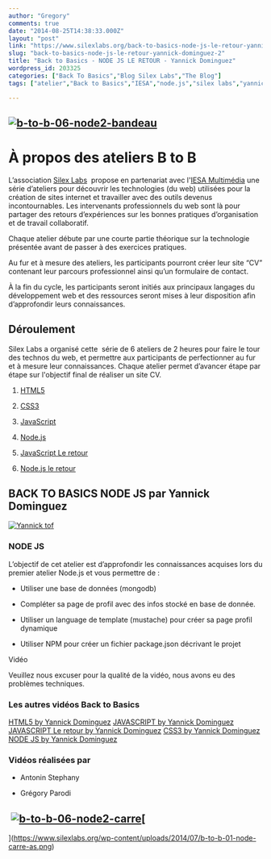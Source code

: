 ```yaml
---
author: "Gregory"
comments: true
date: "2014-08-25T14:38:33.000Z"
layout: "post"
link: "https://www.silexlabs.org/back-to-basics-node-js-le-retour-yannick-dominguez-2/"
slug: "back-to-basics-node-js-le-retour-yannick-dominguez-2"
title: "Back to Basics - NODE JS LE RETOUR - Yannick Dominguez"
wordpress_id: 203325
categories: ["Back To Basics","Blog Silex Labs","The Blog"]
tags: ["atelier","Back to Basics","IESA","node.js","silex labs","yannick dominguez"]

---
```

## [![b-to-b-06-node2-bandeau](https://www.silexlabs.org/wp-content/uploads/2014/07/b-to-b-06-node2-bandeau1.png)](https://www.silexlabs.org/wp-content/uploads/2014/07/b-to-b-06-node2-bandeau1.png)




# À propos des ateliers B to B


L’association [Silex Labs](https://www.silexlabs.org/)  propose en partenariat avec l'[IESA Multimédia](http://www.iesamultimedia.fr) une série d’ateliers pour découvrir les technologies (du web) utilisées pour la création de sites internet et travailler avec des outils devenus incontournables. Les intervenants professionnels du web sont là pour partager des retours d’expériences sur les bonnes pratiques d’organisation et de travail collaboratif.

Chaque atelier débute par une courte partie théorique sur la technologie présentée avant de passer à des exercices pratiques.

Au fur et à mesure des ateliers, les participants pourront créer leur site “CV” contenant leur parcours professionnel ainsi qu’un formulaire de contact.

À la fin du cycle, les participants seront initiés aux principaux langages du développement web et des ressources seront mises à leur disposition afin d’approfondir leurs connaissances.


## Déroulement


Silex Labs a organisé cette  série de 6 ateliers de 2 heures pour faire le tour des technos du web, et permettre aux participants de perfectionner au fur et à mesure leur connaissances. Chaque atelier permet d’avancer étape par étape sur l'objectif final de réaliser un site CV.




  1. [HTML5](https://www.silexlabs.org/back-to-basics-html-5-yannick-dominguez/)


  2. [CSS3](https://www.silexlabs.org/back-to-basics-css3-by-yannick-dominguez/)


  3. [JavaScript](https://www.silexlabs.org/back-to-basics-javascript-yannick-dominguez/)


  4. [Node.js](https://www.silexlabs.org/back-to-basics-node-js-yannick-dominguez/)


  5. [JavaScript Le retour](https://www.silexlabs.org/back-to-basics-javascript-le-retour-yannick-dominguez/)


  6. [Node.js le retour](https://www.silexlabs.org/202877/the-blog/blog-silex-labs/sl-events/atelier-b-to-b-6-node-js-le-retour/)




## BACK TO BASICS NODE JS par Yannick Dominguez


[![Yannick tof](https://www.silexlabs.org/wp-content/uploads/2014/07/Yannick-tof.png)](https://www.silexlabs.org/wp-content/uploads/2014/07/Yannick-tof.png)


### NODE JS


L’objectif de cet atelier est d’approfondir les connaissances acquises lors du premier atelier Node.js et vous permettre de :




  * Utiliser une base de données (mongodb)


  * Compléter sa page de profil avec des infos stocké en base de donnée.


  * Utiliser un language de template (mustache) pour créer sa page profil dynamique


  * Utiliser NPM pour créer un fichier package.json décrivant le projet




Vidéo




Veuillez nous excuser pour la qualité de la vidéo, nous avons eu des problèmes techniques.


### Les autres vidéos Back to Basics


[HTML5 by Yannick Dominguez](https://www.silexlabs.org/back-to-basics-html-5-yannick-dominguez/)
[JAVASCRIPT by Yannick Dominguez](https://www.silexlabs.org/back-to-basics-javascript-yannick-dominguez/)
[JAVASCRIPT Le retour by Yannick Dominguez](https://www.silexlabs.orgback-to-basics-javascript-le-retour-yannick-dominguez/)
[CSS3 by Yannick Dominguez](https://www.silexlabs.org/back-to-basics-css3-by-yannick-dominguez/)
[NODE JS by Yannick Dominguez](https://www.silexlabs.org/back-to-basics-node-js-yannick-dominguez/)





### Vidéos réalisées par






  * Antonin Stephany


  * Grégory Parodi




##  [![b-to-b-06-node2-carre](https://www.silexlabs.org/wp-content/uploads/2014/07/b-to-b-06-node2-carre1.png)](https://www.silexlabs.org/wp-content/uploads/2014/07/b-to-b-06-node2-carre1.png)[
](https://www.silexlabs.org/wp-content/uploads/2014/07/b-to-b-01-node-carre-as.png)





